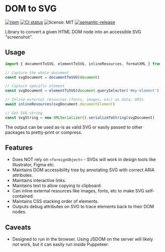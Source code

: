 # DOM to SVG

[![npm](https://img.shields.io/npm/v/dom-to-svg)](https://www.npmjs.com/package/dom-to-svg)
[![CI status](https://github.com/felixfbecker/dom-to-svg/workflows/test/badge.svg?branch=main)](https://github.com/felixfbecker/dom-to-svg/actions)
![license: MIT](https://img.shields.io/npm/l/dom-to-svg)
[![semantic-release](https://img.shields.io/badge/%20%20%F0%9F%93%A6%F0%9F%9A%80-semantic--release-e10079.svg)](https://github.com/semantic-release/semantic-release)

Library to convert a given HTML DOM node into an accessible SVG "screenshot".

## Usage

```js
import { documentToSVG, elementToSVG, inlineResources, formatXML } from 'dom-to-svg'

// Capture the whole document
const svgDocument = documentToSVG(document)

// Capture specific element
const svgDocument = elementToSVG(document.querySelector('#my-element'))

// Inline external resources (fonts, images, etc) as data: URIs
await inlineResources(svgDocument.documentElement)

// Get SVG string
const svgString = new XMLSerializer().serializeToString(svgDocument)
```

The output can be used as-is as valid SVG or easily passed to other packages to pretty-print or compress.

## Features

- Does NOT rely on `<foreignObject>` - SVGs will work in design tools like Illustrator, Figma etc.
- Maintains DOM accessibility tree by annotating SVG with correct ARIA attributes.
- Maintains interactive links.
- Maintains text to allow copying to clipboard.
- Can inline external resources like images, fonts, etc to make SVG self-contained.
- Maintains CSS stacking order of elements.
- Outputs debug attributes on SVG to trace elements back to their DOM nodes.

## Caveats

- Designed to run in the browser. Using JSDOM on the server will likely not work, but it can easily run inside Puppeteer.
